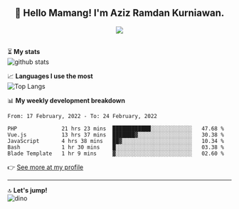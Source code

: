 <h2 align="center">👋 Hello Mamang! I'm Aziz Ramdan Kurniawan.</h2>  
<p align="center">
  <img src="https://komarev.com/ghpvc/?username=azizramdan"> <br><br>
</p>
    
⏳ **My stats**  
![github stats](https://github-readme-stats.vercel.app/api?username=azizramdan&show_icons=true&count_private=true&title_color=000&hide_border=true&hide_title=true)  

📈 **Languages I use the most**  
![Top Langs](https://github-readme-stats.vercel.app/api/top-langs/?username=azizramdan&layout=compact&langs_count=6&hide=tsql&hide_border=true&hide_title=true&exclude_repo=Futsal-Go,Futsal-Go-Admin,Sistem-Informasi-Sensus-Harian-Rawat-Inap)  

📊 **My weekly development breakdown**
<!--START_SECTION:waka-->
```text
From: 17 February, 2022 - To: 24 February, 2022

PHP              21 hrs 23 mins  ████████████░░░░░░░░░░░░░   47.68 % 
Vue.js           13 hrs 37 mins  ███████▓░░░░░░░░░░░░░░░░░   30.38 % 
JavaScript       4 hrs 38 mins   ██▓░░░░░░░░░░░░░░░░░░░░░░   10.34 % 
Bash             1 hr 30 mins    █░░░░░░░░░░░░░░░░░░░░░░░░   03.38 % 
Blade Template   1 hr 9 mins     ▓░░░░░░░░░░░░░░░░░░░░░░░░   02.60 % 
```
<!--END_SECTION:waka-->
👉 [See more at my profile](https://wakatime.com/@azizramdan)
***
🔝 **Let's jump!**  
![dino](https://raw.githubusercontent.com/azizramdan/azizramdan/master/dino.gif)  
